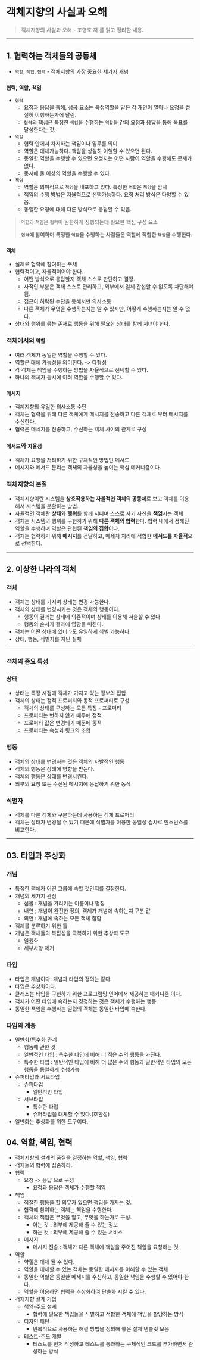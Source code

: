 # 객체지향의 사실과 오해
> 객체지향의 사실과 오해 - 조영호 저 를 읽고 정리한 내용.
---
## 1. 협력하는 객체들의 공동체
* `역할`, `책입`, `협력` - 객체지향의 가장 중요한 세가지 개념
  
### `협력`, `역할`, `책임`
- `협력` 
  - 요청과 응답을 통해, 성공 요소는 특정역할을 맡은 각 개인이 얼마나 요청을 성실히 이행하는가에 달림.
  - `협력`의 핵심은 특정한 `책임`을 수행하는 `역할`들 간의 요청과 응답을 통해 목표를 달성한다는 것.
- `역할` 
  - 협력 안에서 차지하는 책임이나 임무를 의미
  - 역할은 대체가능하다. 책임을 성실히 이핼할 수 있으면 된다.
  - 동일한 역할을 수행할 수 있으면 요청자는 어떤 사람이 역할을 수행해도 문제가 없다.
  - 동시에 둘 이상의 역할을 수행할 수 있다.
- `책임`
  -  역할은 의미적으로 `책임`을 내포하고 있다. 특정한 `역할`은 `책임`을 암시 
  - 책임의 수행 방법은 자율적으로 선택가능하다. 요청 처리 방식은 다양할 수 있음.
  - 동일한 요청에 대해 다른 방식으로 응답할 수 있음.
> `역할`과 `책임`은 `협력`이 원한하게 징행되는데 필요한 핵심 구성 요소
> 
> **`협력`에 참여하며 특정한 `역할`을 수행하는 사람들은 역할에 적합한 `책임`을 수행한다.**

### `객체`
- 실제로 협력에 참여하는 주체
- 협력적이고, 자율적이어야 한다.
  - 어떤 방식으로 응답할지 객체 스스로 판단하고 결정.
  - 사적인 부분은 객체 스스로 관리하고, 외부에서 일체 간섭할 수 없도록 차단해야됨.
  - 접근이 허락된 수단을 통해서만 의사소통
  - 다른 객체가 무엇을 수행하는지는 알 수 있지만, 어떻게 수행하는지는 알 수 없다.
- 상태와 행위를 묶는 존재로 행동을 위해 필요한 상태를 함께 지녀야 한다.

### 객체에서의 `역할`
- 여러 객체가 동일한 역할을 수행할 수 있다.
- 역할은 대체 가능성을 의미힌다. -> 다형성
- 각 객체는 책임을 수행하는 방법을 자율적으로 선택할 수 있다.
- 하나의 객체가 동시에 여러 역할을 수행할 수 있다.

### `메시지`
 - 객체지향의 유일한 의사소통 수단 
 - 객체는 협력을 위해 다른 객체에게 메시지를 전송하고 다른 객체로 부터 메시지를 수신한다.
 - 협력은 메세지를 전송하고, 수신하는 객체 사이의 관계로 구성

### `메서드`와 `자율성`
 - 객체가 요청을 처리하기 위한 구체적인 방법인 메서드
 - 메시지와 메서드 분리는 객체의 자율성을 높이는 핵심 메커니즘이다.

### 객체지향의 본질
- 객체지향이란 시스템을 **상호작용하는 자율적인 객체의 공동체**로 보고 객체를 이용해서 시스템을 분할하는 방법.
- 자율적인 객체란 **상태**와 **행위**를 함께 지니며 스스로 자기 자신을 **책임**지는 객체
- 객체는 시스템의 행위를 구현하기 위해 **다른 객체와 협력**한다. 협력 내에서 정해진 역할을 수행하며 역할은 관련된 **책임의 집합**이다.
- 객체는 협력하기 위해 **메시지**를 전달하고, 메세지 처리에 적합한 **메서드를 자율적**으로 선택한다.

---
## 2. 이상한 나라의 객체

### 객체
  - 객체는 상태를 가지며 상태는 변경 가능한다.
  - 객체의 상태를 변경시키는 것은 객체의 행동이다.
    - 행동의 결과는 상태에 의존적이며 상태를 이용해 서술할 수 있다.
    - 행동의 순서가 결과에 영향을 미친다.
  - 객체는 어떤 상태에 있더라도 유일하게 식별 가능하다.
  - 상태, 행동, 식별자를 지닌 실체
---
### 객체의 중요 특성
### 상태
  - 상태는 특정 시점에 객체가 가지고 있는 정보의 집합
  - 객체의 상태는 정적 프로퍼티와 동적 프로퍼티로 구성
    - 객체의 상태를 구성하는 모든 특징 - 프로퍼티
    - 프로퍼티는 변하지 않기 때무에 정적
    - 프로퍼티 값은 변경되기 때문에 동적
    - 프로퍼티는 속성과 링크의 조합
### 행동
  - 객체의 상태를 변경하는 것은 객체의 자발적인 행동
  - 객체의 행동은 상태에 영향을 받는다.
  - 객체의 행동은 상태를 변경시킨다.
  - 외부의 요청 또는 수신된 메시지에 응답하기 위한 동작
### 식별자
  - 객체를 다른 객체와 구분하는데 사용하는 객체 프로퍼티
  - 객체는 상태가 변경될 수 있기 때문에 식별자를 이용한 동일성 검사로 인스턴스를 비교한다.

---

## 03. 타입과 추상화

### 개념
- 특정한 객체가 어떤 그룹에 속할 것인지를 결정한다.
- 개념의 세가지 관점
  - 심볼 : 개념을 가리키는 이름이나 명칭 
  - 내연 ; 개념이 완전한 정의, 객체가 개념에 속하는지 구분 값
  - 외연 : 개념에 속하는 모든 객체 집합
- 객체를 분류하기 위한 틀
- 개념은 객체들의 복잡성을 극복하기 위한 추상화 도구
  - 일원화
  - 세부사항 제거

### 타입
- 타입은 개념이다. 개념과 타입의 정의는 같다.
- 타입은 추상화이다.
- 클래스는 타입을 구현하기 위한 프로그램밍 언어에서 제공하는 매커니즘 이다.
- 객체가 어떤 타입에 속하는지 경정하는 것은 객체가 수행하는 행동.
- 동일한 책임을 수행하는 일련의 겍체는 동일한 타입에 속한다.

### 타입의 계층
- 일반화/특수화 관계
  - 행동에 관한 것
  - 일반적인 타입 : 특수한 타입에 비해 더 적은 수의 행동을 가진다. 
  - 특수한 타입 : 일반적인 타입에 비해 더 많은 수의 행동과 일반적인 타입의 모든 행동을 동일하게 수행가능
- 슈퍼타입과 서브타입
  - 슈퍼타입
    - 일반적인 타입
  - 서브타입
    - 특수한 타입
    - 슈퍼타입을 대체할 수 있다.(호환성)
- 일반화는 추상화를 위한 도구이다. 


## 04. 역할, 책임, 협력
- 객체지향의 설계의 품질을 결정하는 역할, 책임, 협력
- 객체들의 협력에 집중하라.
- 협력
  - 요청 -> 응답 으로 구성
    - 요청과 응답은 객체가 수행할 책임
- 책임
  - 적절한 행동을 할 의무가 있으면 책임을 가지는 것.
  - 협력에 참여하는 객체는 책임을 수행한다.
  - 객체의 책임은 무엇을 알고, 무엇을 하는가로 구성.
    - 아는 것 : 외부에 제공해 줄 수 있는 정보
    - 하는 것 : 외부에 제공해 줄 수 있는 서비스
  - 메시지
    - 메시지 전송 : 객체가 다른 객체에 책임을 주어진 책임을 요청하는 것
- 역할
  - 약힐은 대체 될 수 있다.
  - 역할을 대체할 수 있는 객체는 동일한 메시지를 이해할 수 있는 객체
  - 동일한 역할은 동일한 메세지를 수신하고, 동일한 책임을 수행할 수 있어야 한다.
  - 역할을 이용하면 협력을 추상화하여 단순화 시킬 수 있다.
- 객체지향 설계 기법
  - 책임-주도 설계
    - 협력에 필요한 책입들을 식별하고 적합한 객체에 책임을 할당하는 방식
  - 디자인 패턴
    - 반복적으로 사용하는 해결 방법을 정의해 놓은 설계 템플릿 모음
  - 테스트-주도 개발
    - 테스트를 먼저 작성하고 테스트를 통과하는 구체적인 코드를 추가하면서 완성하는 방식